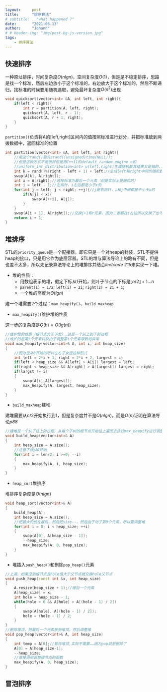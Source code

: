 ```yaml
---
layout:     post
title:      "排序算法"
# subtitle:   "what happened ?"
date:       "2021-05-13"
author:     "Johann"
# # header-img: "img/post-bg-js-version.jpg"
tags:
    - 排序算法
---
```


## 快速排序
一种原址排序，时间复杂度$O(nlgn)$，空间复杂度$O(1)$，但是是不稳定排序，思路是找一个标准，然后左边放小于这个标准的，右边放大于这个标准的，然后不断递归，找标准的时候要用随机选取，避免最坏复杂度$O(n^2)$出现
```C++
void quicksort(vector<int> &A, int left, int right){
    if(left < right){
        int r = partition(A, left, right);
        quicksort(A, left, r - 1);
        quicksort(A, r + 1, right);
    }
}
```
`partition()`负责将A的[left,right]区间内的值按照标准进行划分，并把标准放到两拨数据中，返回标准的位置
```C++
int partition(vector<int> &A, int left, int right){
    //用这个rand()要先srand((unsigned)time(NULL));
    //但是这种方式不是很好但是用C++11的default_random_engine e和
    //uniform_int_distribution<int> u(left,right)生成随机数其结果又是错的...不知道为什么
    int k = rand()%(right - left + 1) + left;//生成left和right中间的随机数（包含两端）
    swap(A[k], A[right]);
    int x = A[right];//选择标准为最后一个元素（但是实际上是随机的）
    int i = left - 1;//左指针，i左边都是小于x的
    for(int j = left; j < right; ++j){//j是右指针，i和j中间都是不小于x的
        if(A[j] < x){
            swap(A[++i], A[j]);
        }
    }
    swap(A[i + 1], A[right]);//交换i+1和r元素，因为二者都在i右边所以交换了也不会影响[ij之间都是大于等于i的i左边都是小于i的]这个结论
    return i + 1;
}
```
## 堆排序
STL的`priority_queue`是一个配接器，即它只是一个对heap的封装，STL不提供heap的接口，只是用它作为底层容器。STL的堆与算法导论上的略有不同，但是也差不太多，所以先记录算法导论上的堆排序并结合*leetcode 215*来实现一下堆。

- 堆的性质：
  - 用数组表示的堆，假定下标从1开始，则叶子节点的下标是$\lfloor n/2\rfloor+1...n$
  - `parent(i) = i/2`; `left(i) = 2i`; `right(2) = 2i + 1`;
  - 一个堆的高度为$\Theta(lgn)$

建一个堆需要2个过程：`max_heapify()`、`build_maxheap`

- `max_heapify()`维护堆的性质  

这一步的复杂度是$O(h) = O(lg(n))$
```C++
//维护堆的性质（根节点大于子女）,这是一个从上到下的过程
//维护的是第i个元素以及由于调整第i个元素导致的异常
void max_heapify(vector<int>& A, int i, int heap_size)
{
    //因为是从0开始的所以左右子女是这种形式
    int left = 2*i + 1, right = 2*i + 2, largest = i;
    if(left < heap_size && A[left] > A[i]) largest = left;
    if(right < heap_size && A[right] > A[largest]) largest = right;
    if(largst != i)
    {
        swap(A[i],A[largest]);
        max_heapify(A, largest, heap_size);
    }
}
```
- `build_maxheap`建堆

建堆需要从$n/2$开始执行到1，但是复杂度并不是$O(nlgn)$，而是$O(n)$证明在算法导论*p88*

```C++
//建堆是一个从下往上的过程，从每个子树的根节点开始往上遍历去执行max_heapify进行调整
void build_heap(vector<int>& A)
{
    int heap_size = A.size();
    //注意下标从0开始
    for(int i = len/2; i >=0; --i)
    {
        max_heapify(A, i, heap_size);
    }
}
```
- `heap_sort`堆排序

堆排序复杂度是$O(nlgn)$
```C++
void heap_sort(vector<int>& A)
{
    build_heap(A);
    int heap_size = A.size();
    //把最大的放在最后，然后把size--，然后由于动了第0个元素，所以要调整堆
    for(int i = 0; i < heap_size; ++i)
    {
        swap(A[0], A[heap_size - 1]);
        --heap_size;
        max_heapify(A, 0, heap_size);
    }
}
```

- 堆插入`push_heap()`和删除`pop_heap()`元素
```C++
//上溯，如果没到根节点且hole值大于父节点就交换hole父节点
void push_heap(const int &x, int heap_size)
{
    A.resize(heap_size + 1);//增加一个元素
    A[heap_size] = x;
    int hole = heap_size - 1;
    while(hole > 0 && A[hole] > A[(hole - 1) / 2])
    {
        swap(A[hole], A[(hole - 1) / 2]);
        hole = (hole - 1) / 2;
    }
}
//删除堆顶，把最后一个元素放到堆顶，然后调整堆
void pop_heap(vector<int>& A, int heap_size)
{
    int temp = A[0];//暂存堆顶,实际不需要……因为pop就是删除了
    A[0] = A[heap_size-1];
    --heap_size;
    //直接调用调整根节点的函数
    max_heapify(A, 0, heap_size);
}
```
## 冒泡排序
